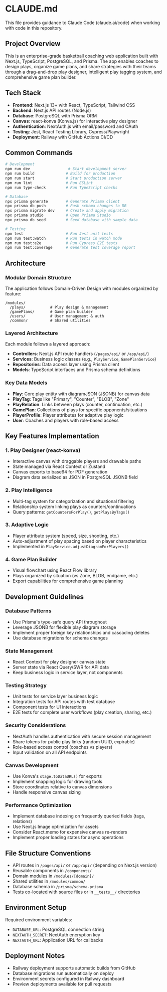 # CLAUDE.md

This file provides guidance to Claude Code (claude.ai/code) when working with code in this repository.

## Project Overview

This is an enterprise-grade basketball coaching web application built with Next.js, TypeScript, PostgreSQL, and Prisma. The app enables coaches to design plays, organize game plans, and share strategies with their teams through a drag-and-drop play designer, intelligent play tagging system, and comprehensive game plan builder.

## Tech Stack

- **Frontend**: Next.js 13+ with React, TypeScript, Tailwind CSS
- **Backend**: Next.js API routes (Node.js)
- **Database**: PostgreSQL with Prisma ORM
- **Canvas**: react-konva (Konva.js) for interactive play designer
- **Authentication**: NextAuth.js with email/password and OAuth
- **Testing**: Jest, React Testing Library, Cypress/Playwright
- **Deployment**: Railway with GitHub Actions CI/CD

## Common Commands

```bash
# Development
npm run dev                 # Start development server
npm run build              # Build for production
npm run start              # Start production server
npm run lint               # Run ESLint
npm run type-check         # Run TypeScript checks

# Database
npx prisma generate        # Generate Prisma client
npx prisma db push         # Push schema changes to DB
npx prisma migrate dev     # Create and apply migration
npx prisma studio          # Open Prisma Studio
npx prisma db seed         # Seed database with sample data

# Testing
npm test                   # Run Jest unit tests
npm run test:watch         # Run tests in watch mode
npm run test:e2e           # Run Cypress E2E tests
npm run test:coverage      # Generate test coverage report
```

## Architecture

### Modular Domain Structure
The application follows Domain-Driven Design with modules organized by feature:

```
/modules/
  /plays/           # Play design & management
  /gamePlans/       # Game plan builder
  /users/           # User management & auth
  /common/          # Shared utilities
```

### Layered Architecture
Each module follows a layered approach:
- **Controllers**: Next.js API route handlers (`/pages/api/` or `/app/api/`)
- **Services**: Business logic classes (e.g., `PlayService`, `GamePlanService`)
- **Repositories**: Data access layer using Prisma client
- **Models**: TypeScript interfaces and Prisma schema definitions

### Key Data Models
- **Play**: Core play entity with diagramJSON (JSONB) for canvas data
- **PlayTag**: Tags like "Primary", "Counter", "BLOB", "Zone"
- **PlayRelation**: Links between plays (counter, continuation, etc.)
- **GamePlan**: Collections of plays for specific opponents/situations
- **PlayerProfile**: Player attributes for adaptive play logic
- **User**: Coaches and players with role-based access

## Key Features Implementation

### 1. Play Designer (react-konva)
- Interactive canvas with draggable players and drawable paths
- State managed via React Context or Zustand
- Canvas exports to base64 for PDF generation
- Diagram data serialized as JSON in PostgreSQL JSONB field

### 2. Play Intelligence
- Multi-tag system for categorization and situational filtering
- Relationship system linking plays as counters/continuations
- Query patterns: `getCountersForPlay()`, `getPlaysByTags()`

### 3. Adaptive Logic
- Player attribute system (speed, size, shooting, etc.)
- Auto-adjustment of play spacing based on player characteristics
- Implemented in `PlayService.adjustDiagramForPlayers()`

### 4. Game Plan Builder
- Visual flowchart using React Flow library
- Plays organized by situation (vs Zone, BLOB, endgame, etc.)
- Export capabilities for comprehensive game planning

## Development Guidelines

### Database Patterns
- Use Prisma's type-safe query API throughout
- Leverage JSONB for flexible play diagram storage
- Implement proper foreign key relationships and cascading deletes
- Use database migrations for schema changes

### State Management
- React Context for play designer canvas state
- Server state via React Query/SWR for API data
- Keep business logic in service layer, not components

### Testing Strategy
- Unit tests for service layer business logic
- Integration tests for API routes with test database
- Component tests for UI interactions
- E2E tests for complete user workflows (play creation, sharing, etc.)

### Security Considerations
- NextAuth handles authentication with secure session management
- Share tokens for public play links (random UUID, expirable)
- Role-based access control (coaches vs players)
- Input validation on all API endpoints

### Canvas Development
- Use Konva's `stage.toDataURL()` for exports
- Implement snapping logic for drawing tools
- Store coordinates relative to canvas dimensions
- Handle responsive canvas sizing

### Performance Optimization
- Implement database indexing on frequently queried fields (tags, relations)
- Use Next.js Image optimization for assets
- Consider React.memo for expensive canvas re-renders
- Implement proper loading states for async operations

## File Structure Conventions

- API routes in `/pages/api/` or `/app/api/` (depending on Next.js version)
- Reusable components in `/components/`
- Domain modules in `/modules/[domain]/`
- Shared utilities in `/modules/common/`
- Database schema in `/prisma/schema.prisma`
- Tests co-located with source files or in `__tests__/` directories

## Environment Setup

Required environment variables:
- `DATABASE_URL`: PostgreSQL connection string
- `NEXTAUTH_SECRET`: NextAuth encryption key
- `NEXTAUTH_URL`: Application URL for callbacks

## Deployment Notes

- Railway deployment supports automatic builds from GitHub
- Database migrations run automatically on deploy
- Environment secrets configured in Railway dashboard
- Preview deployments available for pull requests